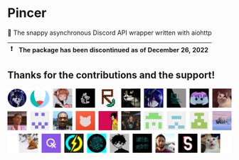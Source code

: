 # Pincer

🚀 The snappy asynchronous Discord API wrapper written with aiohttp

| :exclamation: | The package has been discontinued as of December 26, 2022 |
| ------------- | :-------------------------------------------------------- |

## Thanks for the contributions and the support!

![Contributors](https://github.com/Pincer-org/.github/blob/master/profile/contributors.png)
